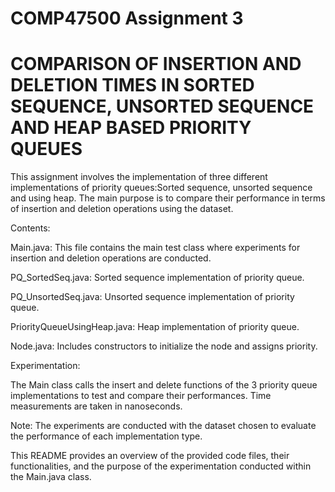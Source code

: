 # COMP47500 Assignment 3

# COMPARISON OF INSERTION AND DELETION TIMES IN SORTED SEQUENCE, UNSORTED SEQUENCE AND HEAP BASED PRIORITY QUEUES

This assignment involves the implementation of three different implementations of priority queues:Sorted sequence, unsorted sequence and using heap. The main purpose is to compare their performance in terms of insertion and deletion operations using the dataset.

Contents:

Main.java: This file contains the main test class where experiments for insertion and deletion operations are conducted.

PQ_SortedSeq.java: Sorted sequence implementation of priority queue.

PQ_UnsortedSeq.java: Unsorted sequence implementation of priority queue. 

PriorityQueueUsingHeap.java: Heap implementation of priority queue.

Node.java: Includes constructors to initialize the node and assigns priority. 

Experimentation:

The Main class calls the insert and delete functions of the 3 priority queue implementations to test and compare their performances. Time measurements are taken in nanoseconds.

Note: The experiments are conducted with the dataset chosen to evaluate the performance of each implementation type.

This README provides an overview of the provided code files, their functionalities, and the purpose of the experimentation conducted within the Main.java class.
